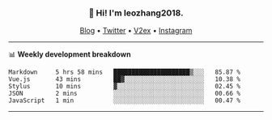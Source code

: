 <h3 align="center">👋 Hi! I'm leozhang2018.</h3>
<p align="center">
  <a href="https://code.leozhang2018.me">Blog</a> •
  <a href="https://twitter.com/leozhang2018">Twitter</a> •
  <a href="https://www.v2ex.com/member/leozhang">V2ex</a> •
  <a href="https://www.instagram.com/leozhanghere">Instagram</a>
</p>

-------

📊 **Weekly development breakdown**
<!--START_SECTION:waka-->
```text
Markdown     5 hrs 58 mins   █████████████████████▒░░░   85.87 % 
Vue.js       43 mins         ██▓░░░░░░░░░░░░░░░░░░░░░░   10.38 % 
Stylus       10 mins         ▓░░░░░░░░░░░░░░░░░░░░░░░░   02.45 % 
JSON         2 mins          ░░░░░░░░░░░░░░░░░░░░░░░░░   00.66 % 
JavaScript   1 min           ░░░░░░░░░░░░░░░░░░░░░░░░░   00.47 % 
```
<!--END_SECTION:waka-->
-------
